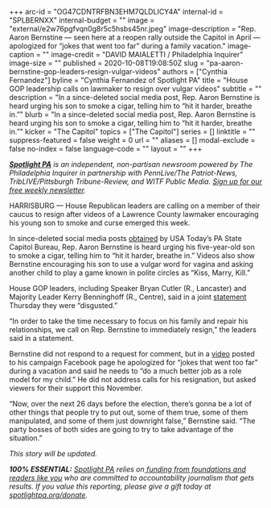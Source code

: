 +++
arc-id = "OG47CDNTRFBN3EHM7QLDLICY4A"
internal-id = "SPLBERNXX"
internal-budget = ""
image = "external/e2w76pgfvqn0g8r5c5hsbs45nr.jpeg"
image-description = "Rep. Aaron Bernstine — seen here at a reopen rally outside the Capitol in April — apologized for “jokes that went too far” during a family vacation."
image-caption = ""
image-credit = "DAVID MAIALETTI / Philadelphia Inquirer"
image-size = ""
published = 2020-10-08T19:08:50Z
slug = "pa-aaron-bernstine-gop-leaders-resign-vulgar-videos"
authors = ["Cynthia Fernandez"]
byline = "Cynthia Fernandez of Spotlight PA"
title = "House GOP leadership calls on lawmaker to resign over vulgar videos"
subtitle = ""
description = "In a since-deleted social media post, Rep. Aaron Bernstine is heard urging his son to smoke a cigar, telling him to “hit it harder, breathe in.”"
blurb = "In a since-deleted social media post, Rep. Aaron Bernstine is heard urging his son to smoke a cigar, telling him to “hit it harder, breathe in.”"
kicker = "The Capitol"
topics = ["The Capitol"]
series = []
linktitle = ""
suppress-featured = false
weight = 0
url = ""
aliases = []
modal-exclude = false
no-index = false
language-code = ""
layout = ""
+++

<a href="https://lesspage.com/"><i><b>Spotlight PA</b></i></a><i> is an independent, non-partisan newsroom powered by The Philadelphia Inquirer in partnership with PennLive/The Patriot-News, TribLIVE/Pittsburgh Tribune-Review, and WITF Public Media. </i><a href="https://lesspage.com/newsletters"><i>Sign up for our free weekly newsletter</i></a><i>.</i>

HARRISBURG — House Republican leaders are calling on a member of their caucus to resign after videos of a Lawrence County lawmaker encouraging his young son to smoke and curse emerged this week.

In since-deleted social media posts <a href="https://www.ldnews.com/story/news/2020/10/07/gop-rep-aaron-bernstine-shared-snapchat-videos-enticing-young-son-smoke-cigar-degrade-women-fmk/5913814002/">obtained</a> by USA Today’s PA State Capitol Bureau, Rep. Aaron Bernstine is heard urging his five-year-old son to smoke a cigar, telling him to “hit it harder, breathe in.” Videos also show Bernstine encouraging his son to use a vulgar word for vagina and asking another child to play a game known in polite circles as “Kiss, Marry, Kill.”

House GOP leaders, including Speaker Bryan Cutler (R., Lancaster) and Majority Leader Kerry Benninghoff (R., Centre), said in a joint <a href="http://www.pahousegop.com/News/18403/Latest-News/Pennsylvania-House-Republican-Leaders-Call-on-Rep-Aaron-Bernstine-to-Resign-Immediately">statement</a> Thursday they were “disgusted.”

<script src="https://lesspage.com/embed.js" async></script><div data-spl-embed-version="1" data-spl-src="https://lesspage.com/embeds/newsletter/"></div>

“In order to take the time necessary to focus on his family and repair his relationships, we call on Rep. Bernstine to immediately resign,” the leaders said in a statement.

Bernstine did not respond to a request for comment, but in a <a href="https://www.facebook.com/watch/?v=335007244468261" target=_blank>video</a> posted to his campaign Facebook page he apologized for “jokes that went too far” during a vacation and said he needs to “do a much better job as a role model for my child.” He did not address calls for his resignation, but asked viewers for their support this November.

“Now, over the next 26 days before the election, there’s gonna be a lot of other things that people try to put out, some of them true, some of them manipulated, and some of them just downright false,” Bernstine said. “The party bosses of both sides are going to try to take advantage of the situation.”

<i>This story will be updated.</i>

<i><b>100% ESSENTIAL:</b></i><i> </i><a href="https://lesspage.com/"><i>Spotlight PA</i></a><i> relies on</i><a href="https://lesspage.com/support"><i> funding from foundations and readers like you</i></a><i> who are committed to accountability journalism that gets results. If you value this reporting, please give a gift today at </i><a href="http://spotlightpa.org/donate"><i>spotlightpa.org/donate</i></a><i>.</i>
